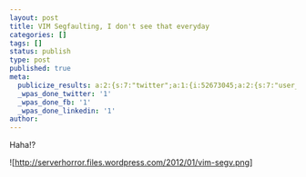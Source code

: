 ```yaml
---
layout: post
title: VIM Segfaulting, I don't see that everyday
categories: []
tags: []
status: publish
type: post
published: true
meta:
  publicize_results: a:2:{s:7:"twitter";a:1:{i:52673045;a:2:{s:7:"user_id";s:12:"serverhorror";s:7:"post_id";s:18:"157194102688059392";}}s:2:"fb";a:1:{i:1159570860;a:2:{s:7:"user_id";s:10:"1159570860";s:7:"post_id";s:13:"2993567835776";}}}
  _wpas_done_twitter: '1'
  _wpas_done_fb: '1'
  _wpas_done_linkedin: '1'
author: 
---
```


Haha!?

![http://serverhorror.files.wordpress.com/2012/01/vim-segv.png]
